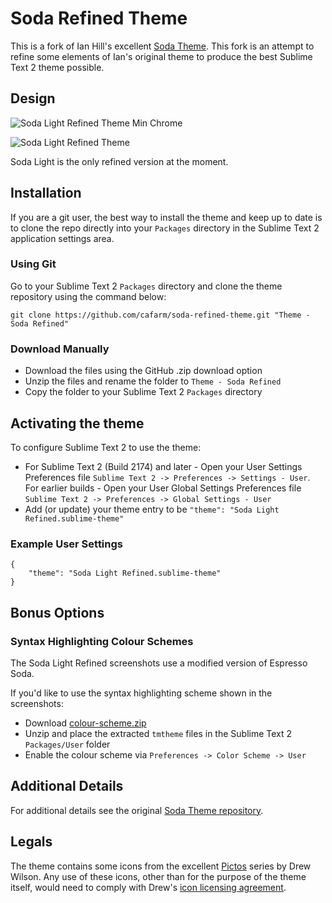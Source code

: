 # Soda Refined Theme

This is a fork of Ian Hill's excellent [Soda Theme](https://github.com/buymeasoda/soda-theme). This fork is an attempt to refine some elements of Ian's original theme to produce the best Sublime Text 2 theme possible.

## Design

![Soda Light Refined Theme Min Chrome](http://i.imgur.com/2gbVE.png)

![Soda Light Refined Theme](http://i.imgur.com/HzzUf.png)

Soda Light is the only refined version at the moment.

## Installation

If you are a git user, the best way to install the theme and keep up to date is to clone the repo directly into your `Packages` directory in the Sublime Text 2 application settings area.

### Using Git

Go to your Sublime Text 2 `Packages` directory and clone the theme repository using the command below:

    git clone https://github.com/cafarm/soda-refined-theme.git "Theme - Soda Refined"

### Download Manually

* Download the files using the GitHub .zip download option
* Unzip the files and rename the folder to `Theme - Soda Refined`
* Copy the folder to your Sublime Text 2 `Packages` directory

## Activating the theme

To configure Sublime Text 2 to use the theme:

* For Sublime Text 2 (Build 2174) and later - Open your User Settings Preferences file `Sublime Text 2 -> Preferences -> Settings - User`. For earlier builds - Open your User Global Settings Preferences file `Sublime Text 2 -> Preferences -> Global Settings - User`
* Add (or update) your theme entry to be `"theme": "Soda Light Refined.sublime-theme"`

### Example User Settings

    {
        "theme": "Soda Light Refined.sublime-theme"
    }

## Bonus Options

### Syntax Highlighting Colour Schemes

The Soda Light Refined screenshots use a modified version of Espresso Soda.

If you'd like to use the syntax highlighting scheme shown in the screenshots: 

* Download [colour-scheme.zip](http://mcafaro.com/soda-refined-theme/colour-scheme.zip)
* Unzip and place the extracted `tmtheme` files in the Sublime Text 2 `Packages/User` folder
* Enable the colour scheme via `Preferences -> Color Scheme -> User`

## Additional Details

For additional details see the original [Soda Theme repository](https://github.com/buymeasoda/soda-theme).

## Legals

The theme contains some icons from the excellent [Pictos](http://pictos.drewwilson.com/) series by Drew Wilson. Any use of these icons, other than for the purpose of the theme itself, would need to comply with Drew's [icon licensing agreement](http://stockart.drewwilson.com/license/).